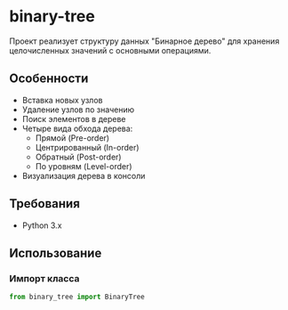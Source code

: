 # binary-tree

Проект реализует структуру данных "Бинарное дерево" для хранения целочисленных значений с основными операциями.

## Особенности
- Вставка новых узлов
- Удаление узлов по значению
- Поиск элементов в дереве
- Четыре вида обхода дерева:
  - Прямой (Pre-order)
  - Центрированный (In-order)
  - Обратный (Post-order)
  - По уровням (Level-order)
- Визуализация дерева в консоли

## Требования
- Python 3.x

## Использование

### Импорт класса
```python
from binary_tree import BinaryTree
